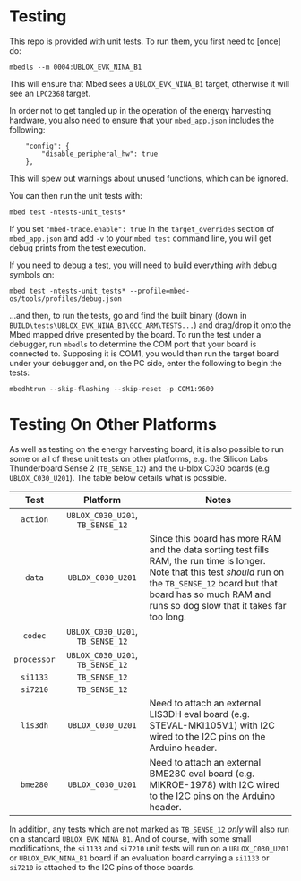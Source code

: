 # Testing
This repo is provided with unit tests.  To run them, you first need to [once] do:

`mbedls --m 0004:UBLOX_EVK_NINA_B1`

This will ensure that Mbed sees a `UBLOX_EVK_NINA_B1` target, otherwise it will see an `LPC2368` target.

In order not to get tangled up in the operation of the energy harvesting hardware, you also need to ensure that your `mbed_app.json` includes the following:

```
    "config": {
        "disable_peripheral_hw": true
    },
```

This will spew out warnings about unused functions, which can be ignored.

You can then run the unit tests with:

`mbed test -ntests-unit_tests*`

If you set `"mbed-trace.enable": true` in the `target_overrides` section of `mbed_app.json` and add `-v` to your `mbed test` command line, you will get debug prints from the test execution.

If you need to debug a test, you will need to build everything with debug symbols on:

`mbed test -ntests-unit_tests* --profile=mbed-os/tools/profiles/debug.json`

...and then, to run the tests, go and find the built binary (down in `BUILD\tests\UBLOX_EVK_NINA_B1\GCC_ARM\TESTS...`) and drag/drop it onto the Mbed mapped drive presented by the board. To run the test under a debugger, run `mbedls` to determine the COM port that your board is connected to. Supposing it is COM1, you would then run the target board under your debugger and, on the PC side, enter the following to begin the tests:

`mbedhtrun --skip-flashing --skip-reset -p COM1:9600`

# Testing On Other Platforms
As well as testing on the energy harvesting board, it is also possible to run some or all of these unit tests on other platforms, e.g. the Silicon Labs Thunderboard Sense 2 (`TB_SENSE_12`) and the u-blox C030 boards (e.g `UBLOX_C030_U201`).  The table below details what is possible.

|  Test         |  Platform       |  Notes |
|:-------------:|:---------------:|--------|
| `action`    | `UBLOX_C030_U201`, `TB_SENSE_12` | |
| `data`      | `UBLOX_C030_U201` | Since this board has more RAM and the data sorting test fills RAM, the run time is longer. Note that this test _should_ run on the `TB_SENSE_12` board but that board has so much RAM and runs so dog slow that it takes far too long.|
| `codec`     | `UBLOX_C030_U201`, `TB_SENSE_12` | |
| `processor` | `UBLOX_C030_U201`, `TB_SENSE_12` | |
| `si1133`    | `TB_SENSE_12` | |
| `si7210`    | `TB_SENSE_12` | |
| `lis3dh`    | `UBLOX_C030_U201` | Need to attach an external LIS3DH eval board (e.g. STEVAL-MKI105V1) with I2C wired to the I2C pins on the Arduino header.|
| `bme280`    | `UBLOX_C030_U201` | Need to attach an external BME280 eval board (e.g. MIKROE-1978) with I2C wired to the I2C pins on the Arduino header.|

In addition, any tests which are not marked as `TB_SENSE_12` _only_ will also run on a standard `UBLOX_EVK_NINA_B1`.  And of course, with some small modifications, the `si1133` and `si7210` unit tests will run on a `UBLOX_C030_U201` or `UBLOX_EVK_NINA_B1` board if an evaluation board carrying a `si1133` or `si7210` is attached to the I2C pins of those boards.